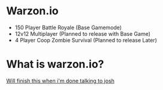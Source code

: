 # Warzon.io
- 150 Player Battle Royale (Base Gamemode)
- 12v12 Multiplayer (Planned to release with Base Game)
- 4 Player Coop Zombie Survival (Planned to release Later)

# What is warzon.io?
 [Will finish this when i'm done talking to josh](https://lol.software)

